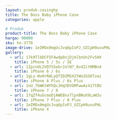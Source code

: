 ```yaml
---
layout: produk-casinghp
title: The Boss Baby iPhone Case
categories: apple

# Produk
product-title: The Boss Baby iPhone Case
harga: 90000
sku: hn-3778
image-drive: 1eIMOx0mgUcJvq6pIoPJ_UZCpH9uvuPHL
gallery:
  - url: 17k9TlbDCF5F4wdpDsjDjmlbnUn2Fv5HX
    title: iPhone 5 / 5s / SE
  - url: 1IpcnOL2VD7S5ebr2olN7_8v4ZiYHMBn4
    title: iPhone 6 / 6s
  - url: 1gLy-WvHrRALyQfID2MSX2YWo2GSKTzwi
    title: iPhone 6 Plus / 6s Plus
  - url: 1nU_7bWKtWYhQcJHqYDVGMFwwAz417tBU
    title: iPhone 7 / 8
  - url: 17qZf4uGcmoDjAWEBnx7lpnBNuX9LaW3u
    title: iPhone 7 Plus / 8 Plus
  - url: 1eIMOx0mgUcJvq6pIoPJ_UZCpH9uvuPHL
    title: iPhone X
---
```

